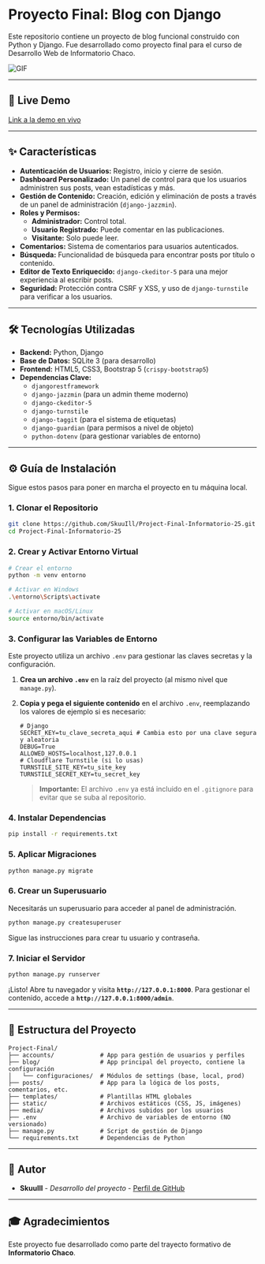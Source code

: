 # Proyecto Final: Blog con Django

Este repositorio contiene un proyecto de blog funcional construido con Python y Django. Fue desarrollado como proyecto final para el curso de Desarrollo Web de Informatorio Chaco.

![GIF](https://i.imgur.com/0IVpaQf.gif)

---

## 🚀 Live Demo

[Link a la demo en vivo](https://tu-demo-en-vivo.com)

---

## ✨ Características

*   **Autenticación de Usuarios:** Registro, inicio y cierre de sesión.
*   **Dashboard Personalizado:** Un panel de control para que los usuarios administren sus posts, vean estadísticas y más.
*   **Gestión de Contenido:** Creación, edición y eliminación de posts a través de un panel de administración (`django-jazzmin`).
*   **Roles y Permisos:**
    *   **Administrador:** Control total.
    *   **Usuario Registrado:** Puede comentar en las publicaciones.
    *   **Visitante:** Solo puede leer.
*   **Comentarios:** Sistema de comentarios para usuarios autenticados.
*   **Búsqueda:** Funcionalidad de búsqueda para encontrar posts por título o contenido.
*   **Editor de Texto Enriquecido:** `django-ckeditor-5` para una mejor experiencia al escribir posts.
*   **Seguridad:** Protección contra CSRF y XSS, y uso de `django-turnstile` para verificar a los usuarios.

---

## 🛠️ Tecnologías Utilizadas

*   **Backend:** Python, Django
*   **Base de Datos:** SQLite 3 (para desarrollo)
*   **Frontend:** HTML5, CSS3, Bootstrap 5 (`crispy-bootstrap5`)
*   **Dependencias Clave:**
    *   `djangorestframework`
    *   `django-jazzmin` (para un admin theme moderno)
    *   `django-ckeditor-5`
    *   `django-turnstile`
    *   `django-taggit` (para el sistema de etiquetas)
    *   `django-guardian` (para permisos a nivel de objeto)
    *   `python-dotenv` (para gestionar variables de entorno)

---

## ⚙️ Guía de Instalación

Sigue estos pasos para poner en marcha el proyecto en tu máquina local.

### 1. Clonar el Repositorio

```bash
git clone https://github.com/SkuuIll/Project-Final-Informatorio-25.git
cd Project-Final-Informatorio-25
```

### 2. Crear y Activar Entorno Virtual

```bash
# Crear el entorno
python -m venv entorno

# Activar en Windows
.\entorno\Scripts\activate

# Activar en macOS/Linux
source entorno/bin/activate
```

### 3. Configurar las Variables de Entorno

Este proyecto utiliza un archivo `.env` para gestionar las claves secretas y la configuración.

1.  **Crea un archivo `.env`** en la raíz del proyecto (al mismo nivel que `manage.py`).
2.  **Copia y pega el siguiente contenido** en el archivo `.env`, reemplazando los valores de ejemplo si es necesario:

    ```dotenv
    # Django
    SECRET_KEY=tu_clave_secreta_aqui # Cambia esto por una clave segura y aleatoria
    DEBUG=True
    ALLOWED_HOSTS=localhost,127.0.0.1
    # Cloudflare Turnstile (si lo usas)
    TURNSTILE_SITE_KEY=tu_site_key
    TURNSTILE_SECRET_KEY=tu_secret_key
    ```
    > **Importante:** El archivo `.env` ya está incluido en el `.gitignore` para evitar que se suba al repositorio.
### 4. Instalar Dependencias
```bash
pip install -r requirements.txt
```

### 5. Aplicar Migraciones

```bash
python manage.py migrate
```

### 6. Crear un Superusuario

Necesitarás un superusuario para acceder al panel de administración.

```bash
python manage.py createsuperuser
```
Sigue las instrucciones para crear tu usuario y contraseña.

### 7. Iniciar el Servidor

```bash
python manage.py runserver
```

¡Listo! Abre tu navegador y visita **`http://127.0.0.1:8000`**. Para gestionar el contenido, accede a **`http://127.0.0.1:8000/admin`**.

---

## 📁 Estructura del Proyecto

```
Project-Final/
├── accounts/             # App para gestión de usuarios y perfiles
├── blog/                 # App principal del proyecto, contiene la configuración
│   └── configuraciones/  # Módulos de settings (base, local, prod)
├── posts/                # App para la lógica de los posts, comentarios, etc.
├── templates/            # Plantillas HTML globales
├── static/               # Archivos estáticos (CSS, JS, imágenes)
├── media/                # Archivos subidos por los usuarios
├── .env                  # Archivo de variables de entorno (NO versionado)
├── manage.py             # Script de gestión de Django
└── requirements.txt      # Dependencias de Python
```


---

## 👤 Autor

*   **SkuuIll** - *Desarrollo del proyecto* - [Perfil de GitHub](https://github.com/SkuuIll)

---

## 🎓 Agradecimientos 

Este proyecto fue desarrollado como parte del trayecto formativo de **Informatorio Chaco**.
